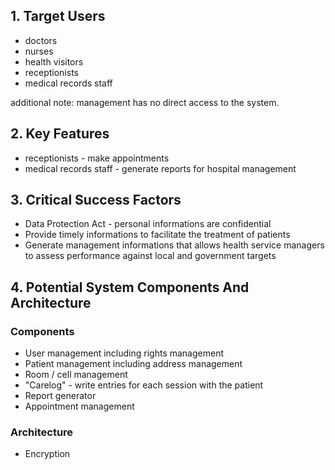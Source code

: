 ## 1. Target Users
- doctors
- nurses
- health visitors
- receptionists
- medical records staff

additional note:  management has no direct access to the system.

## 2. Key Features
- receptionists - make appointments
- medical records staff - generate reports for hospital management

## 3. Critical Success Factors
- Data Protection Act - personal informations are confidential
- Provide timely informations to facilitate the treatment of patients
- Generate management informations that allows health service managers to assess performance against local and government targets

## 4. Potential System Components And Architecture

### Components
- User management including rights management
- Patient management including address management
- Room / cell management
- "Carelog" - write entries for each session with the patient
- Report generator
- Appointment management

### Architecture
- Encryption


